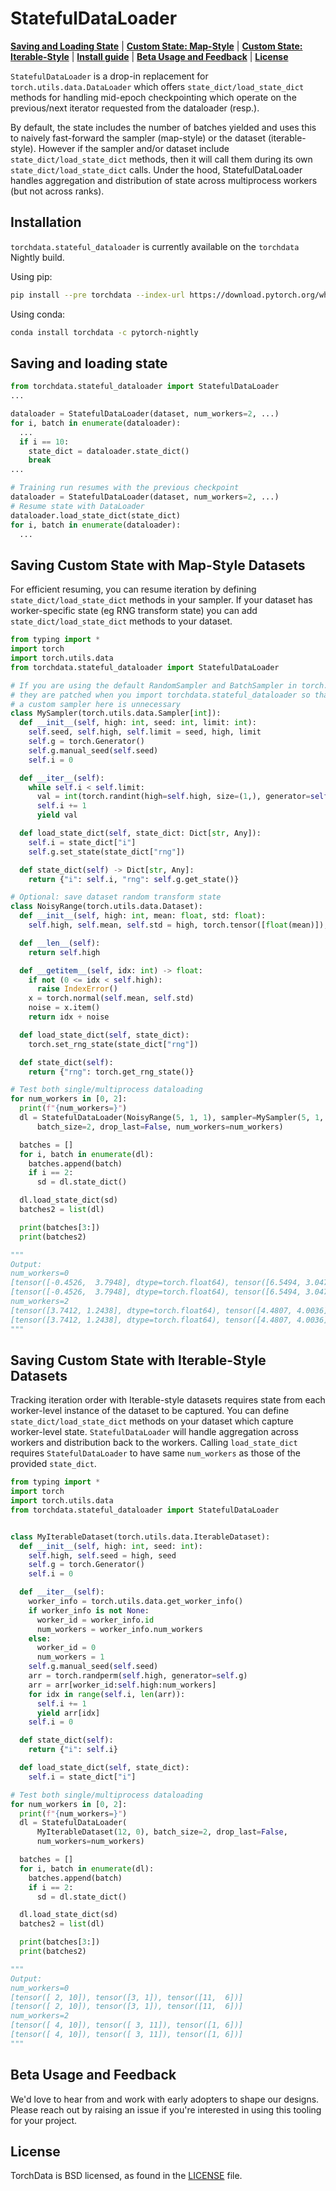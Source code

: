 # StatefulDataLoader

[**Saving and Loading State**](#saving-and-loading-state) |
[**Custom State: Map-Style**](#saving-custom-state-with-map-style-datasets) |
[**Custom State: Iterable-Style**](#saving-custom-state-with-iterable-style-datasets) |
[**Install guide**](#installation) | [**Beta Usage and Feedback**](#beta-usage-and-feedback) | [**License**](#license)

`StatefulDataLoader` is a drop-in replacement for `torch.utils.data.DataLoader` which offers
`state_dict/load_state_dict` methods for handling mid-epoch checkpointing which operate on the previous/next iterator
requested from the dataloader (resp.).

By default, the state includes the number of batches yielded and uses this to naively fast-forward the sampler
(map-style) or the dataset (iterable-style). However if the sampler and/or dataset include `state_dict/load_state_dict`
methods, then it will call them during its own `state_dict/load_state_dict` calls. Under the hood, StatefulDataLoader
handles aggregation and distribution of state across multiprocess workers (but not across ranks).

## Installation

`torchdata.stateful_dataloader` is currently available on the `torchdata` Nightly build.

Using pip:

```bash
pip install --pre torchdata --index-url https://download.pytorch.org/whl/nightly/cpu
```

Using conda:

```bash
conda install torchdata -c pytorch-nightly
```

## Saving and loading state

```py
from torchdata.stateful_dataloader import StatefulDataLoader
...

dataloader = StatefulDataLoader(dataset, num_workers=2, ...)
for i, batch in enumerate(dataloader):
  ...
  if i == 10:
    state_dict = dataloader.state_dict()
    break
...

# Training run resumes with the previous checkpoint
dataloader = StatefulDataLoader(dataset, num_workers=2, ...)
# Resume state with DataLoader
dataloader.load_state_dict(state_dict)
for i, batch in enumerate(dataloader):
  ...

```

## Saving Custom State with Map-Style Datasets

For efficient resuming, you can resume iteration by defining `state_dict/load_state_dict` methods in your sampler. If
your dataset has worker-specific state (eg RNG transform state) you can add `state_dict/load_state_dict` methods to your
dataset.

```py
from typing import *
import torch
import torch.utils.data
from torchdata.stateful_dataloader import StatefulDataLoader

# If you are using the default RandomSampler and BatchSampler in torch.utils.data
# they are patched when you import torchdata.stateful_dataloader so that defining
# a custom sampler here is unnecessary
class MySampler(torch.utils.data.Sampler[int]):
  def __init__(self, high: int, seed: int, limit: int):
    self.seed, self.high, self.limit = seed, high, limit
    self.g = torch.Generator()
    self.g.manual_seed(self.seed)
    self.i = 0

  def __iter__(self):
    while self.i < self.limit:
      val = int(torch.randint(high=self.high, size=(1,), generator=self.g))
      self.i += 1
      yield val

  def load_state_dict(self, state_dict: Dict[str, Any]):
    self.i = state_dict["i"]
    self.g.set_state(state_dict["rng"])

  def state_dict(self) -> Dict[str, Any]:
    return {"i": self.i, "rng": self.g.get_state()}

# Optional: save dataset random transform state
class NoisyRange(torch.utils.data.Dataset):
  def __init__(self, high: int, mean: float, std: float):
    self.high, self.mean, self.std = high, torch.tensor([float(mean)]), float(std)

  def __len__(self):
    return self.high

  def __getitem__(self, idx: int) -> float:
    if not (0 <= idx < self.high):
      raise IndexError()
    x = torch.normal(self.mean, self.std)
    noise = x.item()
    return idx + noise

  def load_state_dict(self, state_dict):
    torch.set_rng_state(state_dict["rng"])

  def state_dict(self):
    return {"rng": torch.get_rng_state()}

# Test both single/multiprocess dataloading
for num_workers in [0, 2]:
  print(f"{num_workers=}")
  dl = StatefulDataLoader(NoisyRange(5, 1, 1), sampler=MySampler(5, 1, 10),
      batch_size=2, drop_last=False, num_workers=num_workers)

  batches = []
  for i, batch in enumerate(dl):
    batches.append(batch)
    if i == 2:
      sd = dl.state_dict()

  dl.load_state_dict(sd)
  batches2 = list(dl)

  print(batches[3:])
  print(batches2)

"""
Output:
num_workers=0
[tensor([-0.4526,  3.7948], dtype=torch.float64), tensor([6.5494, 3.0470], dtype=torch.float64)]
[tensor([-0.4526,  3.7948], dtype=torch.float64), tensor([6.5494, 3.0470], dtype=torch.float64)]
num_workers=2
[tensor([3.7412, 1.2438], dtype=torch.float64), tensor([4.4807, 4.0036], dtype=torch.float64)]
[tensor([3.7412, 1.2438], dtype=torch.float64), tensor([4.4807, 4.0036], dtype=torch.float64)]
"""
```

## Saving Custom State with Iterable-Style Datasets

Tracking iteration order with Iterable-style datasets requires state from each worker-level instance of the dataset to
be captured. You can define `state_dict/load_state_dict` methods on your dataset which capture worker-level state.
`StatefulDataLoader` will handle aggregation across workers and distribution back to the workers. Calling
`load_state_dict` requires `StatefulDataLoader` to have same `num_workers` as those of the provided `state_dict`.

```py
from typing import *
import torch
import torch.utils.data
from torchdata.stateful_dataloader import StatefulDataLoader


class MyIterableDataset(torch.utils.data.IterableDataset):
  def __init__(self, high: int, seed: int):
    self.high, self.seed = high, seed
    self.g = torch.Generator()
    self.i = 0

  def __iter__(self):
    worker_info = torch.utils.data.get_worker_info()
    if worker_info is not None:
      worker_id = worker_info.id
      num_workers = worker_info.num_workers
    else:
      worker_id = 0
      num_workers = 1
    self.g.manual_seed(self.seed)
    arr = torch.randperm(self.high, generator=self.g)
    arr = arr[worker_id:self.high:num_workers]
    for idx in range(self.i, len(arr)):
      self.i += 1
      yield arr[idx]
    self.i = 0

  def state_dict(self):
    return {"i": self.i}

  def load_state_dict(self, state_dict):
    self.i = state_dict["i"]

# Test both single/multiprocess dataloading
for num_workers in [0, 2]:
  print(f"{num_workers=}")
  dl = StatefulDataLoader(
      MyIterableDataset(12, 0), batch_size=2, drop_last=False,
      num_workers=num_workers)

  batches = []
  for i, batch in enumerate(dl):
    batches.append(batch)
    if i == 2:
      sd = dl.state_dict()

  dl.load_state_dict(sd)
  batches2 = list(dl)

  print(batches[3:])
  print(batches2)

"""
Output:
num_workers=0
[tensor([ 2, 10]), tensor([3, 1]), tensor([11,  6])]
[tensor([ 2, 10]), tensor([3, 1]), tensor([11,  6])]
num_workers=2
[tensor([ 4, 10]), tensor([ 3, 11]), tensor([1, 6])]
[tensor([ 4, 10]), tensor([ 3, 11]), tensor([1, 6])]
"""
```

## Beta Usage and Feedback

We'd love to hear from and work with early adopters to shape our designs. Please reach out by raising an issue if you're
interested in using this tooling for your project.

## License

TorchData is BSD licensed, as found in the [LICENSE](LICENSE) file.
